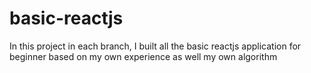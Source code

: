 # basic-reactjs
In this project in each branch, I built all the basic reactjs application for beginner based on my own experience as well my own algorithm 
